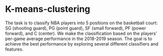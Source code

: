 # K-means-clustering

The task is to classify NBA players into 5 positions on the basketball court: SG (shooting guard), PG (point guard), SF (small forward), PF (power forward), and C (center). We make the classification based on the players' per-game average performance in the 2018-2019 season. The goal is to achieve the best performance by exploring several different classifiers and features.
